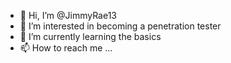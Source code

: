 - 👋 Hi, I’m @JimmyRae13
- 👀 I’m interested in becoming a penetration tester
- 🌱 I’m currently learning the basics
- 📫 How to reach me ...

<!---
JimmyRae13/JimmyRae13 is a ✨ special ✨ repository because its `README.md` (this file) appears on your GitHub profile.
You can click the Preview link to take a look at your changes.
--->
